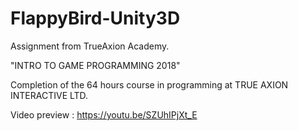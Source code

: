 # FlappyBird-Unity3D
Assignment from TrueAxion Academy. 

"INTRO TO GAME PROGRAMMING 2018" 

Completion of the 64 hours course in programming at TRUE AXION INTERACTIVE LTD.

Video preview : https://youtu.be/SZUhIPjXt_E

